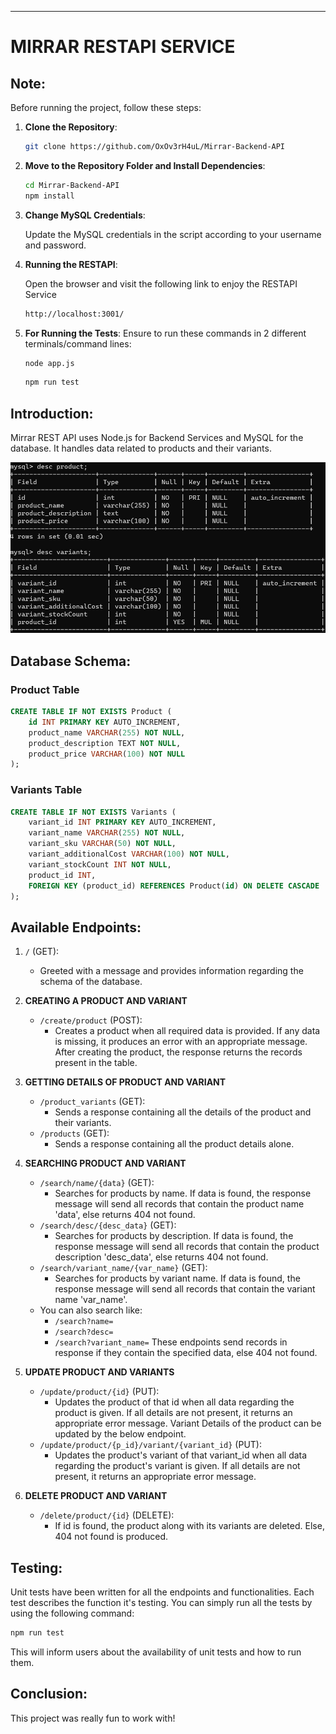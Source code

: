 
---

# MIRRAR RESTAPI SERVICE

## **Note:**
Before running the project, follow these steps:
1. **Clone the Repository**:
   ```bash
   git clone https://github.com/OxOv3rH4uL/Mirrar-Backend-API
   ```
2. **Move to the Repository Folder and Install Dependencies**:
   ```bash
   cd Mirrar-Backend-API
   npm install
   ```
3. **Change MySQL Credentials**:
   
   Update the MySQL credentials in the script according to your username and password.

4. **Running the RESTAPI**:
   
   Open the browser and visit the following link to enjoy the RESTAPI Service
    ```bash
    http://localhost:3001/
    ```

5. **For Running the Tests**:
   Ensure to run these commands in 2 different terminals/command lines:
   ```bash
   node app.js
   ```
   ```bash
   npm run test
   ```

## **Introduction:**

Mirrar REST API uses Node.js for Backend Services and MySQL for the database. It handles data related to products and their variants.

![Schema Image](/assets/mirrar1.png)


## **Database Schema:**

### Product Table
```sql
CREATE TABLE IF NOT EXISTS Product (
    id INT PRIMARY KEY AUTO_INCREMENT,
    product_name VARCHAR(255) NOT NULL,
    product_description TEXT NOT NULL,
    product_price VARCHAR(100) NOT NULL
);
```

### Variants Table
```sql
CREATE TABLE IF NOT EXISTS Variants (
    variant_id INT PRIMARY KEY AUTO_INCREMENT,
    variant_name VARCHAR(255) NOT NULL,
    variant_sku VARCHAR(50) NOT NULL,
    variant_additionalCost VARCHAR(100) NOT NULL,
    variant_stockCount INT NOT NULL,
    product_id INT,
    FOREIGN KEY (product_id) REFERENCES Product(id) ON DELETE CASCADE
);
```


## **Available Endpoints:**

1. `/` (GET):
   - Greeted with a message and provides information regarding the schema of the database.

2. **CREATING A PRODUCT AND VARIANT**
   - `/create/product` (POST):
     - Creates a product when all required data is provided. If any data is missing, it produces an error with an appropriate message. After creating the product, the response returns the records present in the table.

3. **GETTING DETAILS OF PRODUCT AND VARIANT**
   - `/product_variants` (GET):
     - Sends a response containing all the details of the product and their variants.
   - `/products` (GET):
     - Sends a response containing all the product details alone.

4. **SEARCHING PRODUCT AND VARIANT**
   - `/search/name/{data}` (GET):
     - Searches for products by name. If data is found, the response message will send all records that contain the product name 'data', else returns 404 not found.
   - `/search/desc/{desc_data}` (GET):
     - Searches for products by description. If data is found, the response message will send all records that contain the product description 'desc_data', else returns 404 not found.
   - `/search/variant_name/{var_name}` (GET):
     - Searches for products by variant name. If data is found, the response message will send all records that contain the variant name 'var_name'.
   - You can also search like:
     - `/search?name=`
     - `/search?desc=`
     - `/search?variant_name=`
     These endpoints send records in response if they contain the specified data, else 404 not found.

5. **UPDATE PRODUCT AND VARIANTS**
   - `/update/product/{id}` (PUT):
     - Updates the product of that id when all data regarding the product is given. If all details are not present, it returns an appropriate error message. Variant Details of the product can be updated by the below endpoint.
   - `/update/product/{p_id}/variant/{variant_id}` (PUT):
     - Updates the product's variant of that variant_id when all data regarding the product's variant is given. If all details are not present, it returns an appropriate error message.

6. **DELETE PRODUCT AND VARIANT**
   - `/delete/product/{id}` (DELETE):
     - If id is found, the product along with its variants are deleted. Else, 404 not found is produced.


## **Testing:**

Unit tests have been written for all the endpoints and functionalities. Each test describes the function it's testing. You can simply run all the tests by using the following command:

```bash
npm run test
```

This will inform users about the availability of unit tests and how to run them.

## **Conclusion:**

This project was really fun to work with!


